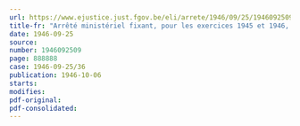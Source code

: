 ```yaml
---
url: https://www.ejustice.just.fgov.be/eli/arrete/1946/09/25/1946092509/justel
title-fr: "Arrêté ministériel fixant, pour les exercices 1945 et 1946, la contribution provisionnelle à verser au conseil professionnel du Commerce de Bois, en liquidation"
date: 1946-09-25
source:
number: 1946092509
page: 888888
case: 1946-09-25/36
publication: 1946-10-06
starts:
modifies:
pdf-original:
pdf-consolidated:
---
```


